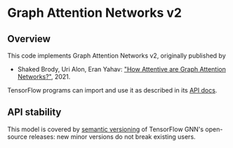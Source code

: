 # Graph Attention Networks v2

## Overview

This code implements Graph Attention Networks v2, originally published by

  * Shaked Brody, Uri Alon, Eran Yahav:
    ["How Attentive are Graph Attention
    Networks?"](https://arxiv.org/abs/2105.14491), 2021.

TensorFlow programs can import and use it as described in its
[API docs](https://github.com/tensorflow/gnn/blob/main/tensorflow_gnn/docs/api_docs/python/models/gat_v2.md).

## API stability

This model is covered by [semantic
versioning](https://semver.org/spec/v2.0.0.html) of TensorFlow GNN's
open-source releases: new minor versions do not break existing users.

